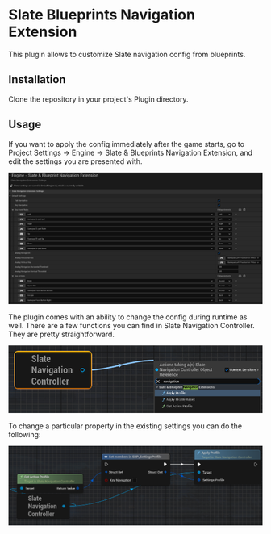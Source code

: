 ﻿# Slate Blueprints Navigation Extension

This plugin allows to customize Slate navigation config from blueprints.

## Installation

Clone the repository in your project's Plugin directory.

## Usage

If you want to apply the config immediately after the game starts, go to Project Settings -> Engine -> Slate &
Blueprints Navigation Extension, and edit the settings you are presented with.

<img src="Docs/slatebpnavext_projectsettings.png" alt="Docs/slatebpnavext_projectsettings.png">

The plugin comes with an ability to change the config during runtime as well. There are a few functions you can find in
Slate Navigation Controller. They are pretty straightforward.

<img src="Docs/slatebpnavext_api.png" alt="Docs/slatebpnavext_api.png">

To change a particular property in the existing settings you can do the following:

<img src="Docs/slatebpnavext_partiallychangesettings.png" alt="Docs/slatebpnavext_partiallychangesettings.png">